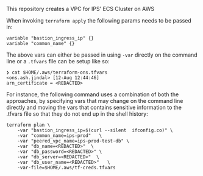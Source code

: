 This repository creates a VPC for IPS' ECS Cluster on AWS


When invoking `terraform apply` the following params needs to be passed in:

```
variable "bastion_ingress_ip" {}
variable "common_name" {}
```

The above vars can either be passed in using `-var` directly on the command line or a `.tfvars` file can be setup like so:
```
❯ cat $HOME/.aws/terraform-ons.tfvars                                                                                                                                                                    <ons.ash.jindal> [12-Aug 12:44:46]
arn_certificate = <REDACTED>
```


For instance, the following command uses a combination of both the approaches, by specifying vars that may change on the command line directly and moving the
vars that contains sensitive information to the .tfvars file so that they do not end up in the shell history:
```
terraform plan \
    -var "bastion_ingress_ip=$(curl --silent  ifconfig.co)" \
    -var "common_name=ips-prod"   \
    -var "peered_vpc_name=ips-prod-test-db" \
    -var "db_name=<REDACTED>"  \
    -var "db_password=<REDACTED>" \
    -var "db_server=<REDACTED>"  \
    -var "db_user_name=<REDACTED>"   \
    -var-file=$HOME/.aws/tf-creds.tfvars
```
